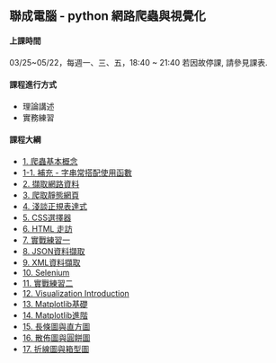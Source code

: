 ## 聯成電腦 - python 網路爬蟲與視覺化

#### 上課時間

03/25~05/22，每週一、三、五，18:40 ~ 21:40
若因故停課, 請參見課表.

#### 課程進行方式

- 理論講述
- 實務練習

#### 課程大綱
- [1. 爬蟲基本概念](http://mirdex.github.io/DataCrawler_20240325/1.%20爬蟲基本概念.slides.html)
- [1-1. 補充 - 字串常搭配使用函數](http://mirdex.github.io/DataCrawler_20240325/1-1.%20補充%20-%20字串常搭配使用函數_Q.slides.html)
- [2. 擷取網路資料](http://mirdex.github.io/DataCrawler_20240325/2.%20擷取網路資料_Q.slides.html)
- [3. 爬取靜態網頁](http://mirdex.github.io/DataCrawler_20240325/3.爬取靜態網頁_Q.slides.html)
- [4. 淺談正規表達式](http://mirdex.github.io/DataCrawler_20240325/4.%20淺談正規表達式_Q.slides.html)
- [5. CSS選擇器](http://mirdex.github.io/DataCrawler_20240325/5.%20CSS選擇器_Q.slides.html)
- [6. HTML 走訪](http://mirdex.github.io/DataCrawler_20240325/6.%20HTML%20走訪_Q.slides.html)
- [7. 實戰練習一](http://mirdex.github.io/DataCrawler_20240325/7.%20實戰練習一_Q.slides.html)
- [8. JSON資料擷取](http://mirdex.github.io/DataCrawler_20240325/8.%20JSON資料擷取_Q.slides.html)
- [9. XML資料擷取](http://mirdex.github.io/DataCrawler_20240325/9.%20XML資料擷取_Q.slides.html)
- [10. Selenium](http://mirdex.github.io/DataCrawler_20240325/11.%20Selenium_Q.slides.html)
- [11. 實戰練習二](http://mirdex.github.io/DataCrawler_20240325/11.%20實戰練習二_Q.slides.html)
- [12. Visualization Introduction](http://mirdex.github.io/DataCrawler_20240325/1.%20Data%20Visualization%20Introduction.slides.html)
- [13. Matplotlib基礎](http://mirdex.github.io/DataCrawler_20240325/2.%20Matplotlib基礎_Q.slides.html)
- [14. Matplotlib進階](http://mirdex.github.io/DataCrawler_20240325/3.%20Matplotlib進階_Q.slides.html)
- [15. 長條圖與直方圖](http://mirdex.github.io/DataCrawler_20240325/4.%20長條圖與直方圖_Q.slides.html)
- [16. 散佈圖與圓餅圖](http://mirdex.github.io/DataCrawler_20240325/5.%20散佈圖與圓餅圖_Q.slides.html)
- [17. 折線圖與箱型圖](http://mirdex.github.io/DataCrawler_20240325/6.%20折線圖與箱型圖_Q.slides.html)
